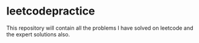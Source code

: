 # leetcodepractice
This repository will contain all the problems I have solved on leetcode and the expert solutions also.
